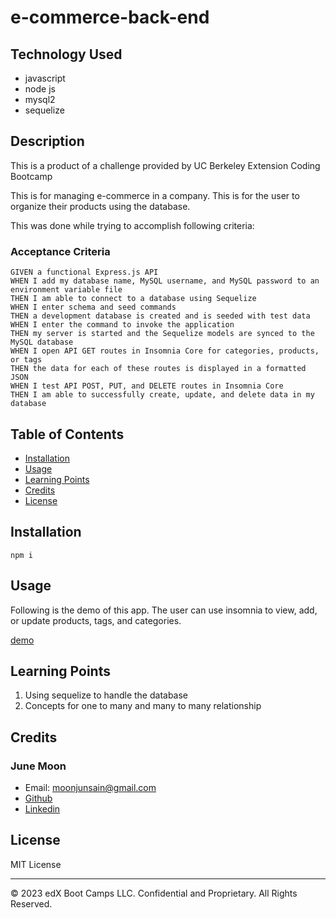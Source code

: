 # e-commerce-back-end

## Technology Used
- javascript
- node js
- mysql2
- sequelize

## Description 
This is a product of a challenge provided by UC Berkeley Extension Coding Bootcamp

This is for managing e-commerce in a company.
This is for the user to organize their products using the database.

This was done while trying to accomplish following criteria:

### Acceptance Criteria
    GIVEN a functional Express.js API
    WHEN I add my database name, MySQL username, and MySQL password to an environment variable file
    THEN I am able to connect to a database using Sequelize
    WHEN I enter schema and seed commands
    THEN a development database is created and is seeded with test data
    WHEN I enter the command to invoke the application
    THEN my server is started and the Sequelize models are synced to the MySQL database
    WHEN I open API GET routes in Insomnia Core for categories, products, or tags
    THEN the data for each of these routes is displayed in a formatted JSON
    WHEN I test API POST, PUT, and DELETE routes in Insomnia Core
    THEN I am able to successfully create, update, and delete data in my database


## Table of Contents


* [Installation](#installation)
* [Usage](#usage)
* [Learning Points](#learning-points)
* [Credits](#credits)
* [License](#license)


## Installation


```
npm i
```


## Usage 

Following is the demo of this app.
The user can use insomnia to view, add, or update products, tags, and categories.

[demo]()


## Learning Points
1. Using sequelize to handle the database
2. Concepts for one to many and many to many relationship



## Credits

### June Moon
- Email: moonjunsain@gmail.com
- [Github](https://github.com/moonjunsain)
- [Linkedin](https://www.linkedin.com/in/june-moon-940538280/)


## License

MIT License

---


© 2023 edX Boot Camps LLC. Confidential and Proprietary. All Rights Reserved.